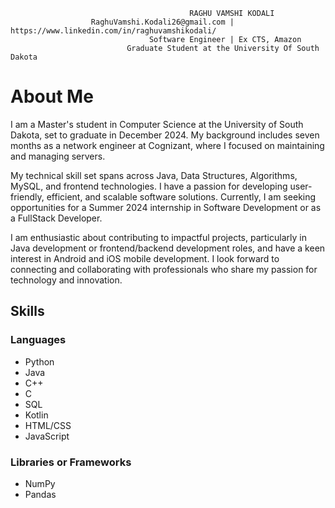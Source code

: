                                             RAGHU VAMSHI KODALI
                      RaghuVamshi.Kodali26@gmail.com | https://www.linkedin.com/in/raghuvamshikodali/
                                   Software Engineer | Ex CTS, Amazon
                              Graduate Student at the University Of South Dakota


# About Me

I am a Master's student in Computer Science at the University of South Dakota, set to graduate in December 2024. My background includes seven months as a network engineer at Cognizant, where I focused on maintaining and managing servers.

My technical skill set spans across Java, Data Structures, Algorithms, MySQL, and frontend technologies. I have a passion for developing user-friendly, efficient, and scalable software solutions. Currently, I am seeking opportunities for a Summer 2024 internship in Software Development or as a FullStack Developer.

I am enthusiastic about contributing to impactful projects, particularly in Java development or frontend/backend development roles, and have a keen interest in Android and iOS mobile development. I look forward to connecting and collaborating with professionals who share my passion for technology and innovation.

## Skills

### Languages
- Python
- Java
- C++
- C
- SQL
- Kotlin
- HTML/CSS
- JavaScript

### Libraries or Frameworks
- NumPy
- Pandas
